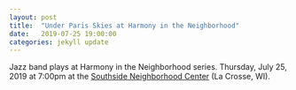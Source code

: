 ```yaml
---
layout: post
title:  "Under Paris Skies at Harmony in the Neighborhood"
date:   2019-07-25 19:00:00
categories: jekyll update
---
```


<div class="entry-content">
<p>Jazz band plays at Harmony in the Neighborhood series.
Thursday, July 25, 2019 at 7:00pm at the <a href="https://www.google.com/maps/place/South+Side+Neighborhood+Center/@43.7982601,-91.2512429,17z/data=!3m1!4b1!4m5!3m4!1s0x87f955767663153d:0x559ad4d7088d6d3a!8m2!3d43.7982562!4d-91.2490542">Southside Neighborhood Center</a> (La Crosse, WI).
</p>
</div>

